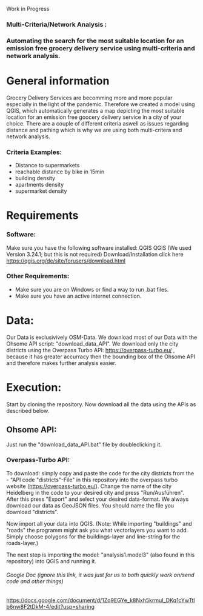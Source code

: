 Work in Progress

### Multi-Criteria/Network Analysis : 
### Automating the search for the most suitable location for an emission free grocery delivery service using multi-criteria and network analysis.

# General information 

Grocery Delivery Services are becomming more and more popular especially in the light of the pandemic.
Therefore we created a model using QGIS, which automatically generates a map depicting the most suitable location for an emission free goocery delivery service in a city of your choice. There are a couple of different criteria aswell as issues regarding distance and pathing which is why we are using both multi-critera and network analysis.

### Criteria Examples:
  - Distance to supermarkets
  - reachable distance by bike in 15min
  - building density
  - apartments density
  - supermarket density

# Requirements
### Software: 
Make sure you have the following software installed: QGIS QGIS (We used Version 3.24.1; but this is not required) 
Download/Installation click here https://qgis.org/de/site/forusers/download.html

### Other Requirements:
- Make sure you are on Windows or find a way to run .bat files.
- Make sure you have an active internet connection.

# Data:
Our Data is exclusivively OSM-Data.
We download most of our Data with the Ohsome API script: "download_data_API".
We download only the city districts using the Overpass Turbo API: https://overpass-turbo.eu/ , because it has greater accurracy then the bounding box of the Ohsome API and therefore makes further analysis easier.

# Execution:

Start by cloning the repository.
Now download all the data using the APIs as described below.

## Ohsome API: 
Just run the "download_data_API.bat" file by doubleclicking it.
### Overpass-Turbo API:
To download: simply copy and paste the code for the city districts from the - "API code "districts"-File" in this repository into the overpass turbo website (https://overpass-turbo.eu/). Change the name of the city Heidelberg in the code to your desired city and press "Run/Ausführen". After this press "Export" and select your desired data-format. We always download our data as GeoJSON files. You should name the file you download "districts".

Now import all your data into QGIS. (Note: While importing "buildings" and "roads" the programm might ask you what vectorlayers you want to add. Simply choose polygons for the buildings-layer and line-string for the roads-layer.)

The next step is importing the model: "analysis1.model3" (also found in this repository) into QGIS and running it.

###### Google Doc (ignore this link, it was just for us to both quickly work on/send code and other things)

https://docs.google.com/document/d/1Zo9EGYe_k8Nxh5krmuI_DKq1cYwTtIb6nw8F2tDkM-4/edit?usp=sharing
